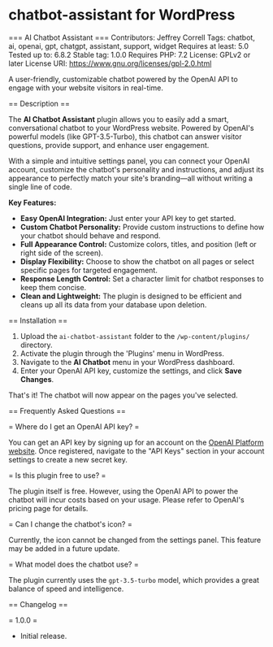 # chatbot-assistant for WordPress
=== AI Chatbot Assistant ===
Contributors: Jeffrey Correll
Tags: chatbot, ai, openai, gpt, chatgpt, assistant, support, widget
Requires at least: 5.0
Tested up to: 6.8.2
Stable tag: 1.0.0
Requires PHP: 7.2
License: GPLv2 or later
License URI: https://www.gnu.org/licenses/gpl-2.0.html

A user-friendly, customizable chatbot powered by the OpenAI API to engage with your website visitors in real-time.

== Description ==

The **AI Chatbot Assistant** plugin allows you to easily add a smart, conversational chatbot to your WordPress website. Powered by OpenAI's powerful models (like GPT-3.5-Turbo), this chatbot can answer visitor questions, provide support, and enhance user engagement.

With a simple and intuitive settings panel, you can connect your OpenAI account, customize the chatbot's personality and instructions, and adjust its appearance to perfectly match your site's branding—all without writing a single line of code.

**Key Features:**

* **Easy OpenAI Integration:** Just enter your API key to get started.
* **Custom Chatbot Personality:** Provide custom instructions to define how your chatbot should behave and respond.
* **Full Appearance Control:** Customize colors, titles, and position (left or right side of the screen).
* **Display Flexibility:** Choose to show the chatbot on all pages or select specific pages for targeted engagement.
* **Response Length Control:** Set a character limit for chatbot responses to keep them concise.
* **Clean and Lightweight:** The plugin is designed to be efficient and cleans up all its data from your database upon deletion.

== Installation ==

1.  Upload the `ai-chatbot-assistant` folder to the `/wp-content/plugins/` directory.
2.  Activate the plugin through the 'Plugins' menu in WordPress.
3.  Navigate to the **AI Chatbot** menu in your WordPress dashboard.
4.  Enter your OpenAI API key, customize the settings, and click **Save Changes**.

That's it! The chatbot will now appear on the pages you've selected.

== Frequently Asked Questions ==

= Where do I get an OpenAI API key? =

You can get an API key by signing up for an account on the [OpenAI Platform website](https://platform.openai.com/). Once registered, navigate to the "API Keys" section in your account settings to create a new secret key.

= Is this plugin free to use? =

The plugin itself is free. However, using the OpenAI API to power the chatbot will incur costs based on your usage. Please refer to OpenAI's pricing page for details.

= Can I change the chatbot's icon? =

Currently, the icon cannot be changed from the settings panel. This feature may be added in a future update.

= What model does the chatbot use? =

The plugin currently uses the `gpt-3.5-turbo` model, which provides a great balance of speed and intelligence.

== Changelog ==

= 1.0.0 =
* Initial release.
